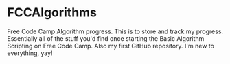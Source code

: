 # FCCAlgorithms
Free Code Camp Algorithm progress. This is to store and track my progress. Essentially all of the stuff you'd find once starting the Basic Algorithm Scripting on Free Code Camp. Also my first GitHub repository. I'm new to everything, yay! 
